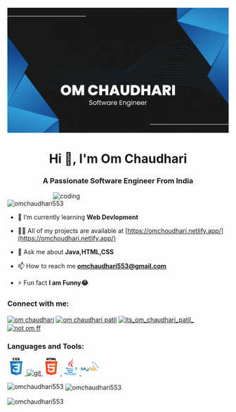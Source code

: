 ![logo](https://github.com/omchaudhari553/omchaudhari553/blob/main/om_Chaudhari%5B1%5D.gif)
<h1 align="center">Hi 👋, I'm Om Chaudhari</h1>
<h3 align="center">A Passionate Software Engineer From India</h3>

<img align="right" alt="coding" width="400" src="https://user-images.githubusercontent.com/55389276/140866485-8fb1c876-9a8f-4d6a-98dc-08c4981eaf70.gif">

<p align="left"> <img src="https://komarev.com/ghpvc/?username=omchaudhari553&label=Profile%20views&color=0e75b6&style=flat" alt="omchaudhari553" /> </p>

- 🌱 I’m currently learning **Web Devlopment**

- 👨‍💻 All of my projects are available at [https://omchoudhari.netlify.app/](https://omchoudhari.netlify.app/)

- 💬 Ask me about **Java,HTML,CSS**

- 📫 How to reach me **omchaudhari553@gmail.com**

- ⚡ Fun fact **I am Funny😂**

<h3 align="left">Connect with me:</h3>
<p align="left">
<a href="https://linkedin.com/in/om chaudhari" target="blank"><img align="center" src="https://raw.githubusercontent.com/rahuldkjain/github-profile-readme-generator/master/src/images/icons/Social/linked-in-alt.svg" alt="om chaudhari" height="30" width="40" /></a>
<a href="https://fb.com/om chaudhari patil" target="blank"><img align="center" src="https://raw.githubusercontent.com/rahuldkjain/github-profile-readme-generator/master/src/images/icons/Social/facebook.svg" alt="om chaudhari patil" height="30" width="40" /></a>
<a href="https://instagram.com/its_om_chaudhari_patil_" target="blank"><img align="center" src="https://raw.githubusercontent.com/rahuldkjain/github-profile-readme-generator/master/src/images/icons/Social/instagram.svg" alt="its_om_chaudhari_patil_" height="30" width="40" /></a>
<a href="https://www.youtube.com/c/not om ff" target="blank"><img align="center" src="https://raw.githubusercontent.com/rahuldkjain/github-profile-readme-generator/master/src/images/icons/Social/youtube.svg" alt="not om ff" height="30" width="40" /></a>
</p>

<h3 align="left">Languages and Tools:</h3>
<p align="left"> <a href="https://www.w3schools.com/css/" target="_blank" rel="noreferrer"> <img src="https://raw.githubusercontent.com/devicons/devicon/master/icons/css3/css3-original-wordmark.svg" alt="css3" width="40" height="40"/> </a> <a href="https://git-scm.com/" target="_blank" rel="noreferrer"> <img src="https://www.vectorlogo.zone/logos/git-scm/git-scm-icon.svg" alt="git" width="40" height="40"/> </a> <a href="https://www.w3.org/html/" target="_blank" rel="noreferrer"> <img src="https://raw.githubusercontent.com/devicons/devicon/master/icons/html5/html5-original-wordmark.svg" alt="html5" width="40" height="40"/> </a> <a href="https://www.java.com" target="_blank" rel="noreferrer"> <img src="https://raw.githubusercontent.com/devicons/devicon/master/icons/java/java-original.svg" alt="java" width="40" height="40"/> </a> <a href="https://www.mysql.com/" target="_blank" rel="noreferrer"> <img src="https://raw.githubusercontent.com/devicons/devicon/master/icons/mysql/mysql-original-wordmark.svg" alt="mysql" width="40" height="40"/> </a> </p>

<p><img align="left" src="https://github-readme-stats.vercel.app/api/top-langs?username=omchaudhari553&show_icons=true&locale=en&layout=compact" alt="omchaudhari553" /></p>

<p>&nbsp;<img align="center" src="https://github-readme-stats.vercel.app/api?username=omchaudhari553&show_icons=true&locale=en" alt="omchaudhari553" /></p>

<p><img align="center" src="https://github-readme-streak-stats.herokuapp.com/?user=omchaudhari553&" alt="omchaudhari553" /></p>
